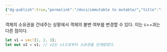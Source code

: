 ```yaml
---
{"dg-publish":true,"permalink":"/docs/immutable to mutable/","title":"immutable to mutable"}
---
```


객체의 소유권을 건네주는 상황에서 객체의 불변 여부를 변경할 수 있다. 이는 c++과는 다른 점이다.

```rust
let v1 = vec![1, 2, 3];
let mut v2 = v1; // v2는 v1으로부터 소유권을 인계받았다.
```
